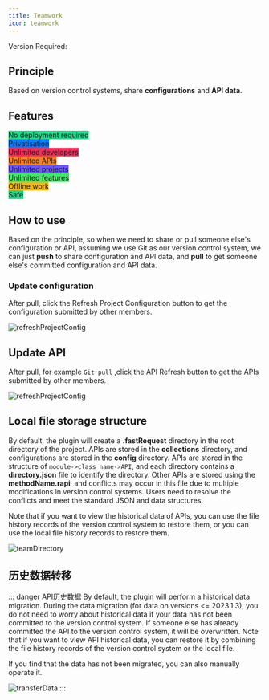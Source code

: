 ```yaml
---
title: Teamwork
icon: teamwork
---
```


Version Required: <Badge text="2023.1.3" type="error"/>

## Principle
Based on version control systems, share **configurations** and **API data**.

## Features
<span class="badge" style="vertical-align: middle;background: #21D789">No deployment required</span><br/>
<span class="badge" style="vertical-align: middle;background: #087CFA">Privatisation</span><br/>
<span class="badge" style="vertical-align: middle;background: #FE2857">Unlimited developers</span><br/>
<span class="badge" style="vertical-align: middle;background: #FC801D">Unlimited APIs</span><br/>
<span class="badge" style="vertical-align: middle;background: #6B57FF">Unlimited projects</span><br/>
<span class="badge" style="vertical-align: middle;background: #3DEA62">Unlimited features</span><br/>
<span class="badge" style="vertical-align: middle;background: #FDB60D">Offline work</span><br/>
<span class="badge" style="vertical-align: middle;background: #21D789">Safe</span><br/>

## How to use
Based on the principle, so when we need to share or pull someone else's configuration or API, assuming we use Git as our version control system, we can just **push** to share configuration and API data, and **pull** to get someone else's committed configuration and API data.

### Update configuration
After pull, click the Refresh Project Configuration button to get the configuration submitted by other members.

![refreshProjectConfig](/img/2023.1.3/refreshProjectConfig.png)

## Update API
After pull, for example `Git pull` ,click the API Refresh button to get the APIs submitted by other members.

![refreshProjectConfig](/img/2023.1.3/refreshAPI.png)

## Local file storage structure
By default, the plugin will create a **.fastRequest** directory in the root directory of the project. APIs are stored in the **collections** directory, and configurations are stored in the **config** directory. APIs are stored in the structure of `module->class name->API`, and each directory contains a **directory.json** file to identify the directory. 
Other APIs are stored using the **methodName.rapi**, and conflicts may occur in this file due to multiple modifications in version control systems. Users need to resolve the conflicts and meet the standard JSON and data structures.

Note that if you want to view the historical data of APIs, you can use the file history records of the version control system to restore them, or you can use the local file history records to restore them.


![teamDirectory](/img/2023.1.3/teamDirectory_en.png)

## 历史数据转移
::: danger API历史数据
By default, the plugin will perform a historical data migration. During the data migration (for data on versions <= 2023.1.3), you do not need to worry about historical data if your data has not been committed to the version control system. If someone else has already committed the API to the version control system, it will be overwritten. Note that if you want to view API historical data, you can restore it by combining the file history records of the version control system or the local file.

If you find that the data has not been migrated, you can also manually operate it.

![transferData](/img/2023.1.3/transferData.png)
:::